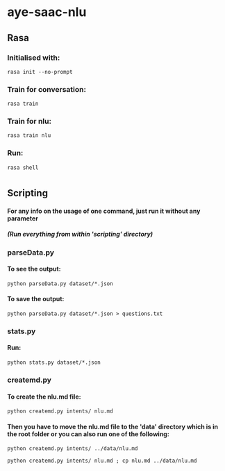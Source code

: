 # aye-saac-nlu

## Rasa

### Initialised with:
```rasa init --no-prompt```

### Train for conversation:
```rasa train```

### Train for nlu:
```rasa train nlu```

### Run:
```rasa shell```

#
## Scripting
#### For any info on the usage of one command, just run it without any parameter
##### (Run everything from within 'scripting' directory)

### parseData.py
#### To see the output:
```python parseData.py dataset/*.json```
#### To save the output:
```python parseData.py dataset/*.json > questions.txt```

### stats.py
#### Run:
```python stats.py dataset/*.json```

### createmd.py
#### To create the nlu.md file:
```python createmd.py intents/ nlu.md```

#### Then you have to move the nlu.md file to the 'data' directory which is in the root folder or you can also run one of the following:
```python createmd.py intents/ ../data/nlu.md```

```python createmd.py intents/ nlu.md ; cp nlu.md ../data/nlu.md```
